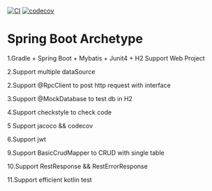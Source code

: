 [![CI](https://github.com/KelinTan/spring-boot-archetype/workflows/Java%20CI/badge.svg)](https://github.com/KelinTan/spring-boot-archetype)
[![codecov](https://codecov.io/gh/KelinTan/spring-boot-archetype/branch/master/graph/badge.svg)](https://codecov.io/gh/KelinTan/spring-boot-archetype)

# Spring Boot Archetype

1.Gradle + Spring Boot + Mybatis + Junit4 + H2 Support Web Project

2.Support multiple dataSource

2.Support @RpcClient to post http request with interface

3.Support @MockDatabase to test db in H2

4.Support checkstyle to check code

5 Support jacoco && codecov

6.Support jwt 

9.Support BasicCrudMapper to CRUD with single table

10.Support RestResponse && RestErrorResponse

11.Support efficient kotlin test

